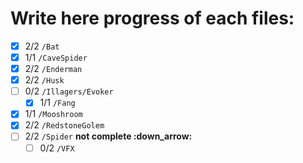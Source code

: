 # Write here progress of each files:
- [x] 2/2 `/Bat`
- [x] 1/1 `/CaveSpider`
- [x] 2/2 `/Enderman`
- [x] 2/2 `/Husk`
- [ ] 0/2 `/Illagers/Evoker`
    - [x] 1/1 `/Fang`
- [x] 1/1 `/Mooshroom`
- [x] 2/2 `/RedstoneGolem`
- [ ] 2/2 `/Spider` **not complete :down_arrow:**
    - [ ] 0/2 `/VFX`